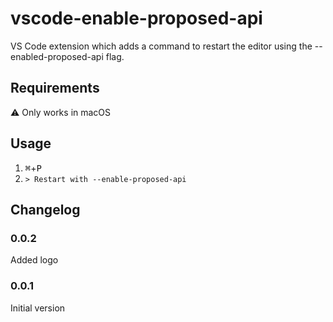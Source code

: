 # vscode-enable-proposed-api

VS Code extension which adds a command to restart the editor using the --enabled-proposed-api flag.

## Requirements

⚠️ Only works in macOS

## Usage

1. <kbd>⌘</kbd>+<kbd>P</kbd>
2. `> Restart with --enable-proposed-api`

## Changelog

### 0.0.2

Added logo

### 0.0.1 

Initial version